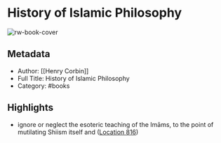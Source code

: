 # History of Islamic Philosophy

![rw-book-cover](https://m.media-amazon.com/images/I/71riMLleT8L._SY160.jpg)

## Metadata
- Author: [[Henry Corbin]]
- Full Title: History of Islamic Philosophy
- Category: #books

## Highlights
- ignore or neglect the esoteric teaching of the Imāms, to the point of mutilating Shiism itself and ([Location 816](https://readwise.io/to_kindle?action=open&asin=B00L7SSQYG&location=816))
